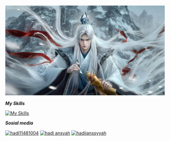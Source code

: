 ![wanglin](img/Wang%20Lin%20王林%20หวังหลิน%20_%20Renegade%20Immortal%20仙逆%20ฝืนลิขิตฟ้าข้าขอเป็นเซียน%20(1).jpg)

_**My Skills**_

[![My Skills](https://skillicons.dev/icons?i=html,css,laravel&theme=light)](https://skillicons.dev)

_**Sosial media**_
<p align="left">
<a href="https://twitter.com/hadi11481004" target="blank"><img align="center" src="https://raw.githubusercontent.com/rahuldkjain/github-profile-readme-generator/master/src/images/icons/Social/twitter.svg" alt="hadi11481004" height="40" width="40" /></a>
<a href="https://linkedin.com/in/hadi ansyah" target="blank"><img align="center" src="https://raw.githubusercontent.com/rahuldkjain/github-profile-readme-generator/master/src/images/icons/Social/linked-in-alt.svg" alt="hadi ansyah" height="40" width="40" /></a>
<a href="https://instagram.com/hadiianssyyah" target="blank"><img align="center" src="https://raw.githubusercontent.com/rahuldkjain/github-profile-readme-generator/master/src/images/icons/Social/instagram.svg" alt="hadiianssyyah" height="40" width="40" /></a>
</p>

<!--
**Wang-Lin-n/wang-lin-n** is a ✨ _special_ ✨ repository because its `README.md` (this file) appears on your GitHub profile.

Here are some ideas to get you started:

- 🔭 I’m currently working on ...
- 🌱 I’m currently learning ...
- 👯 I’m looking to collaborate on ...
- 🤔 I’m looking for help with ...
- 💬 Ask me about ...
- 📫 How to reach me: ...
- 😄 Pronouns: ...
- ⚡ Fun fact: ...
-->